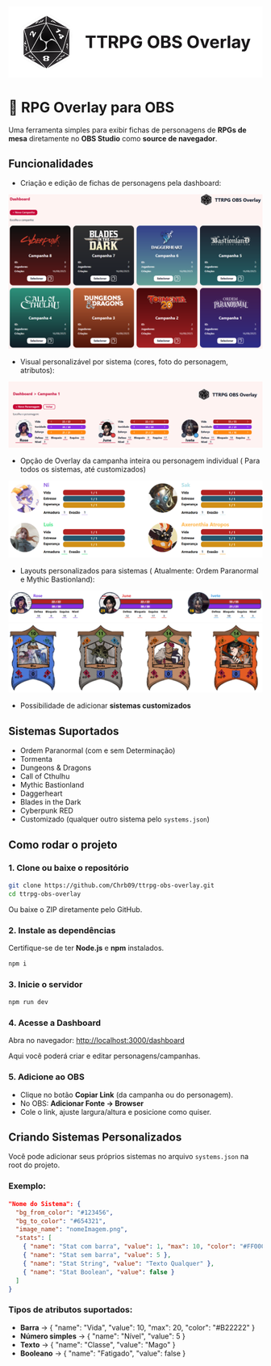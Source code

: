 ![Logo](public/Banner.png)

# 🎲 RPG Overlay para OBS

Uma ferramenta simples para exibir fichas de personagens de **RPGs de mesa** diretamente no **OBS Studio** como **source de navegador**.

## Funcionalidades

- Criação e edição de fichas de personagens pela dashboard:

![Campanhas](public/campanhas.png)

- Visual personalizável por sistema (cores, foto do personagem, atributos):

![Personagens](public/personagens.png)

- Opção de Overlay da campanha inteira ou personagem individual ( Para todos os sistemas, até customizados)

![OverlayBase](public/OverlayBase.png)

- Layouts personalizados para sistemas ( Atualmente: Ordem Paranormal e Mythic Bastionland):

![OverlayOrdem](public/Overlay.png)
![OverlayMythic](public/Overlay2.png)

- Possibilidade de adicionar **sistemas customizados**

## Sistemas Suportados

- Ordem Paranormal (com e sem Determinação)
- Tormenta
- Dungeons & Dragons
- Call of Cthulhu
- Mythic Bastionland
- Daggerheart
- Blades in the Dark
- Cyberpunk RED
- Customizado (qualquer outro sistema pelo `systems.json`)

## Como rodar o projeto

### 1. Clone ou baixe o repositório

```bash
git clone https://github.com/Chrb09/ttrpg-obs-overlay.git
cd ttrpg-obs-overlay
```

Ou baixe o ZIP diretamente pelo GitHub.

### 2. Instale as dependências

Certifique-se de ter **Node.js** e **npm** instalados.

```bash
npm i
```

### 3. Inicie o servidor

```bash
npm run dev
```

### 4. Acesse a Dashboard

Abra no navegador:
[http://localhost:3000/dashboard](http://localhost:3000/dashboard)

Aqui você poderá criar e editar personagens/campanhas.

### 5. Adicione ao OBS

- Clique no botão **Copiar Link** (da campanha ou do personagem).
- No OBS: **Adicionar Fonte → Browser**
- Cole o link, ajuste largura/altura e posicione como quiser.

## Criando Sistemas Personalizados

Você pode adicionar seus próprios sistemas no arquivo `systems.json` na root do projeto.

### Exemplo:

```json
"Nome do Sistema": {
  "bg_from_color": "#123456",
  "bg_to_color": "#654321",
  "image_name": "nomeImagem.png",
  "stats": [
    { "name": "Stat com barra", "value": 1, "max": 10, "color": "#FF0000" },
    { "name": "Stat sem barra", "value": 5 },
    { "name": "Stat String", "value": "Texto Qualquer" },
    { "name": "Stat Boolean", "value": false }
  ]
}
```

### Tipos de atributos suportados:

- **Barra** → { "name": "Vida", "value": 10, "max": 20, "color": "#B22222" }
- **Número simples** → { "name": "Nível", "value": 5 }
- **Texto** → { "name": "Classe", "value": "Mago" }
- **Booleano** → { "name": "Fatigado", "value": false }
